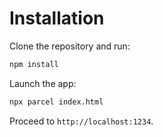 # Installation

Clone the repository and run:

```bash
npm install
```

Launch the app:

```bash
npx parcel index.html
```
Proceed to `http://localhost:1234`.
